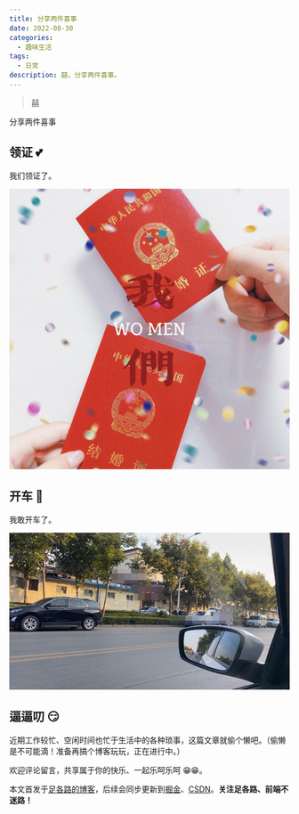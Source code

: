 ```yaml
---
title: 分享两件喜事
date: 2022-08-30
categories:
  - 趣味生活
tags:
  - 日常
description: 囍，分享两件喜事。
---
```


> 囍

分享两件喜事

## 领证 💕

我们领证了。

![我们领证了。](/img/life/001-01.jpg)

## 开车 🚗

我敢开车了。

![我敢上路了。](/img/life/001-02.jpg)

## 逼逼叨 😏

近期工作较忙、空闲时间也忙于生活中的各种琐事，这篇文章就偷个懒吧。（偷懒是不可能滴！准备再搞个博客玩玩，正在进行中。）

欢迎评论留言，共享属于你的快乐、一起乐呵乐呵 😁😁。

本文首发于[足各路的博客](https://zugelu.com/)，后续会同步更新到[掘金](https://juejin.cn/user/1151943917971031)、[CSDN](https://blog.csdn.net/weixin_44388523)。**关注足各路、前端不迷路！**
